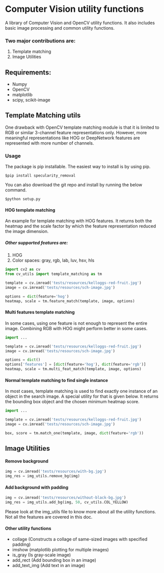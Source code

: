 Computer Vision utility functions
=================================
A library of Computer Vision and OpenCV utility functions. It also includes basic image processing and common utility functions.

### Two major contributions are:
1. Template matching
2. Image Utilities

## Requirements:
- Numpy
- OpenCV
- matplotlib
- scipy, scikit-image

## Template Matching utils
One drawback with OpenCV template matching module is that it is limited to RGB or similar 3-channel feature representations only. However, more meaningful representations like HOG or DeepNetwork features are represented with more number of channels.

### Usage
The package is pip installable. The easiest way to install is by using pip.

``` $pip install specularity_removal ```

You can also download the git repo and install by running the below command.

``` $python setup.py ```

#### HOG template matching
An example for template matching with HOG features. It returns both the heatmap and the scale factor by which the feature representation reduced the image dimension.
##### Other supported features are: 
1. HOG
2. Color spaces: gray, rgb, lab, luv, hsv, hls

```python
import cv2 as cv
from cv_utils import template_matching as tm

template = cv.imread('tests/resources/kelloggs-red-fruit.jpg')
image = cv.imread('tests/resources/sch-image.jpg')

options = dict(feature='hog')
heatmap, scale = tm.feature_match(template, image, options)
```

#### Multi features template matching
In some cases, using one feature is not enough to represent the entire image. Combining RGB with HOG might perform better in some cases.
```python
import ...

template = cv.imread('tests/resources/kelloggs-red-fruit.jpg')
image = cv.imread('tests/resources/sch-image.jpg')

options = dict()
options['features'] = [dict(feature='hog'), dict(feature='rgb')]
heatmap, scale = tm.multi_feat_match(template, image, options)
```

#### Normal template matching to find single instance
In most cases, template matching is used to find exactly one instance of an object in the search image. A special utility for that is given below. It returns the bounding box object and the chosen minimum heatmap score.
```python
import ...

template = cv.imread('tests/resources/kelloggs-red-fruit.jpg')
image = cv.imread('tests/resources/sch-image.jpg')

box, score = tm.match_one(template, image, dict(feature='rgb'))
```

## Image Utilities
#### Remove background
```python
img = cv.imread('tests/resources/with-bg.jpg')
img_res = img_utils.remove_bg(img)
```

#### Add background with padding
```python
img = cv.imread('tests/resources/without-black-bg.jpg')
img_res = img_utils.add_bg(img, 50, cv_utils.COL_YELLOW)
```

Please look at the img_utils file to know more about all the utility functions. Not all the features are covered in this doc.
#### Other utility functions
- collage (Constructs a collage of same-sized images with specified padding)
- imshow  (matplotlib plotting for multiple images)
- is_gray (Is gray-scale image)
- add_rect (Add bounding box in an image)
- add_text_img (Add text in an image)
 
